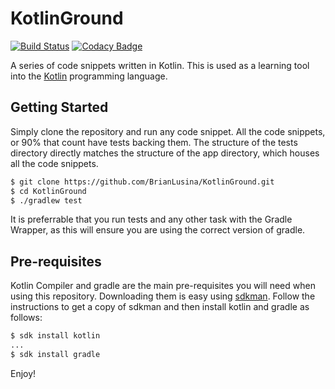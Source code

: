 # KotlinGround

[![Build Status](https://travis-ci.org/BrianLusina/KotlinGround.svg?branch=master)](https://travis-ci.org/BrianLusina/KotlinGround)
[![Codacy Badge](https://api.codacy.com/project/badge/Grade/132a1eb4abe1424790c4832984f6e73b)](https://www.codacy.com/app/BrianLusina/KotlinGround?utm_source=github.com&amp;utm_medium=referral&amp;utm_content=BrianLusina/KotlinGround&amp;utm_campaign=Badge_Grade)

A series of code snippets written in Kotlin. This is used as a learning tool into the [Kotlin](https://kotlinlang.org/)
programming language.

## Getting Started

Simply clone the repository and run any code snippet. All the code snippets, or 90% that count have tests backing them.
The structure of the tests directory directly matches the structure of the app directory, which houses all the code
snippets.

```sh
$ git clone https://github.com/BrianLusina/KotlinGround.git
$ cd KotlinGround
$ ./gradlew test
```

It is preferrable that you run tests and any other task with the Gradle Wrapper, as this will ensure you are using the
correct version of gradle.

## Pre-requisites

Kotlin Compiler and gradle are the main pre-requisites you will need when using this repository. Downloading them is
easy using [sdkman](http://sdkman.io/install.html). Follow the instructions to get a copy of sdkman and then install
kotlin and gradle as follows:

```sh
$ sdk install kotlin
...
$ sdk install gradle
```

Enjoy!
